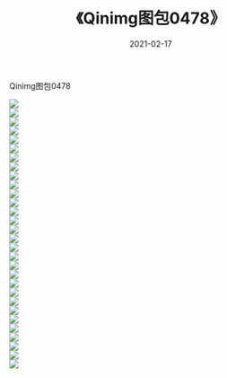﻿---
layout: post
title:  《Qinimg图包0478》
date:   2021-02-17
img: http://imgx.orgx.ga/Qinimg图包/Qinimg图包0478/000.jpg
categories: [美女, 清纯, 唯美]
---

Qinimg图包0478

 ![](http://imgx.orgx.ga/Qinimg图包/Qinimg图包0478/001.jpg) <br>![](http://imgx.orgx.ga/Qinimg图包/Qinimg图包0478/002.jpg) <br>![](http://imgx.orgx.ga/Qinimg图包/Qinimg图包0478/003.jpg) <br>![](http://imgx.orgx.ga/Qinimg图包/Qinimg图包0478/004.jpg) <br>![](http://imgx.orgx.ga/Qinimg图包/Qinimg图包0478/005.jpg) <br>![](http://imgx.orgx.ga/Qinimg图包/Qinimg图包0478/006.jpg) <br>![](http://imgx.orgx.ga/Qinimg图包/Qinimg图包0478/007.jpg) <br>![](http://imgx.orgx.ga/Qinimg图包/Qinimg图包0478/008.jpg) <br>![](http://imgx.orgx.ga/Qinimg图包/Qinimg图包0478/009.jpg) <br>![](http://imgx.orgx.ga/Qinimg图包/Qinimg图包0478/010.jpg) <br>![](http://imgx.orgx.ga/Qinimg图包/Qinimg图包0478/011.jpg) <br>![](http://imgx.orgx.ga/Qinimg图包/Qinimg图包0478/012.jpg) <br>![](http://imgx.orgx.ga/Qinimg图包/Qinimg图包0478/013.jpg) <br>![](http://imgx.orgx.ga/Qinimg图包/Qinimg图包0478/014.jpg) <br>![](http://imgx.orgx.ga/Qinimg图包/Qinimg图包0478/015.jpg) <br>![](http://imgx.orgx.ga/Qinimg图包/Qinimg图包0478/016.jpg) <br>![](http://imgx.orgx.ga/Qinimg图包/Qinimg图包0478/017.jpg) <br>![](http://imgx.orgx.ga/Qinimg图包/Qinimg图包0478/018.jpg) <br>![](http://imgx.orgx.ga/Qinimg图包/Qinimg图包0478/019.jpg) <br>![](http://imgx.orgx.ga/Qinimg图包/Qinimg图包0478/020.jpg) <br>![](http://imgx.orgx.ga/Qinimg图包/Qinimg图包0478/021.jpg) <br>![](http://imgx.orgx.ga/Qinimg图包/Qinimg图包0478/022.jpg) <br>![](http://imgx.orgx.ga/Qinimg图包/Qinimg图包0478/023.jpg) <br>![](http://imgx.orgx.ga/Qinimg图包/Qinimg图包0478/024.jpg) <br>![](http://imgx.orgx.ga/Qinimg图包/Qinimg图包0478/025.jpg) <br>![](http://imgx.orgx.ga/Qinimg图包/Qinimg图包0478/026.jpg) <br>![](http://imgx.orgx.ga/Qinimg图包/Qinimg图包0478/027.jpg) <br>![](http://imgx.orgx.ga/Qinimg图包/Qinimg图包0478/028.jpg) <br>![](http://imgx.orgx.ga/Qinimg图包/Qinimg图包0478/029.jpg) <br>![](http://imgx.orgx.ga/Qinimg图包/Qinimg图包0478/030.jpg) <br>